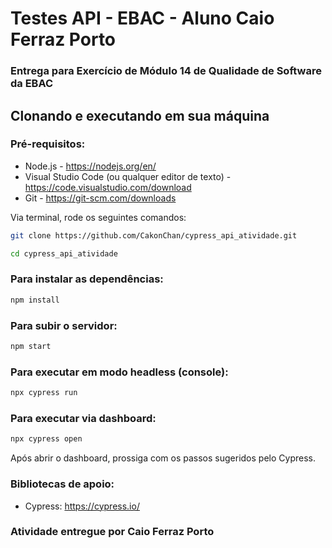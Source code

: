 # Testes API - EBAC - Aluno Caio Ferraz Porto
### Entrega para Exercício de Módulo 14 de Qualidade de Software da EBAC 

## Clonando e executando em sua máquina

### Pré-requisitos:

- Node.js - https://nodejs.org/en/
- Visual Studio Code (ou qualquer editor de texto) - https://code.visualstudio.com/download
- Git - https://git-scm.com/downloads

Via terminal, rode os seguintes comandos:
```bash
git clone https://github.com/CakonChan/cypress_api_atividade.git
```

```bash
cd cypress_api_atividade
```

### Para instalar as dependências:
```bash
npm install 
```

### Para subir o servidor:
```bash
npm start
```

### Para executar em modo headless (console):
```bash
npx cypress run
```

### Para executar via dashboard:
```bash
npx cypress open 
```
Após abrir o dashboard, prossiga com os passos sugeridos pelo Cypress.

### Bibliotecas de apoio:
- Cypress: https://cypress.io/

### Atividade entregue por Caio Ferraz Porto